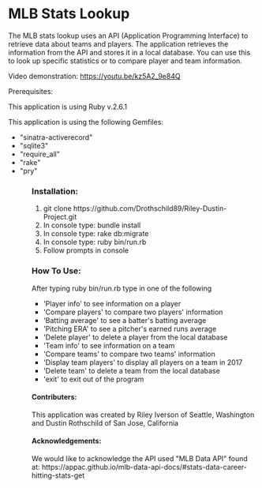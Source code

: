  <h1>MLB Stats Lookup</h1>
 
<p>The MLB stats lookup uses an API (Application Programming Interface) to retrieve data about teams and players. The application retrieves the information from the API and stores it in a local database. You can use this to look up specific statistics or to compare player and team information.</p>

Video demonstration: https://youtu.be/kz5A2_9e84Q
 
 Prerequisites: 
 <p>This application is using Ruby v.2.6.1</p>
 <p>This application is using the following Gemfiles:</p>
 <ul>
  <li>"sinatra-activerecord"</li>
  <li>"sqlite3"</li>
  <li>"require_all"</li>
  <li>"rake"</li>
  <li>"pry"</li>
 <ul>
 
 <h3>Installation:</h3>
 <ol>
  <li>git clone https://github.com/Drothschild89/Riley-Dustin-Project.git</li>
  <li>In console type: bundle install</li>
  <li>In console type: rake db:migrate</li>
  <li>In console type: ruby bin/run.rb</li>
  <li>Follow prompts in console</li>
 </ol>
 
 <h3>How To Use:</h3>
  After typing ruby bin/run.rb type in one of the following
  <ul>
    <li>'Player info' to see information on a player</li>
    <li>'Compare players' to compare two players' information</li>
    <li>'Batting average' to see a batter's batting average</li>
    <li>'Pitching ERA' to see a pitcher's earned runs average</li>
    <li>'Delete player' to delete a player from the local database</li>
    <li>'Team info' to see information on a team</li>
    <li>'Compare teams' to compare two teams' information</li>
    <li>'Display team players' to display all players on a team in 2017</li>
    <li>'Delete team' to delete a team from the local database</li>
    <li>'exit' to exit out of the program</li>
 </ul>

 <h4>Contributers:</h4>
 <p>This application was created by Riley Iverson of Seattle, Washington and Dustin Rothschild of San Jose, California</p>

  <h4>Acknowledgements:</h4
  <p>We would like to acknowledge the API used "MLB Data API" found at: https://appac.github.io/mlb-data-api-docs/#stats-data-career-hitting-stats-get</p>
   
